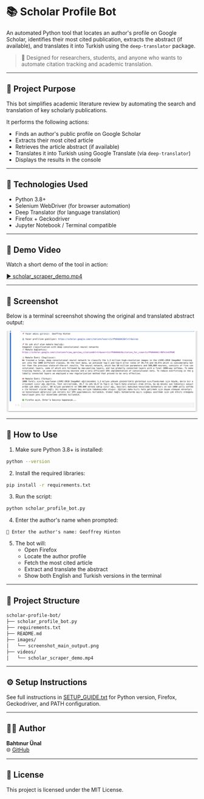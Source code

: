 # 📚 Scholar Profile Bot

An automated Python tool that locates an author's profile on Google Scholar, identifies their most cited publication, extracts the abstract (if available), and translates it into Turkish using the `deep-translator` package.

> 🚀 Designed for researchers, students, and anyone who wants to automate citation tracking and academic translation.

---

## 🎯 Project Purpose

This bot simplifies academic literature review by automating the search and translation of key scholarly publications.

It performs the following actions:
- Finds an author's public profile on Google Scholar
- Extracts their most cited article
- Retrieves the article abstract (if available)
- Translates it into Turkish using Google Translate (via `deep-translator`)
- Displays the results in the console

---

## 🧠 Technologies Used

- Python 3.8+
- Selenium WebDriver (for browser automation)
- Deep Translator (for language translation)
- Firefox + Geckodriver
- Jupyter Notebook / Terminal compatible

---

## 🎥 Demo Video

Watch a short demo of the tool in action:

[▶️ scholar_scraper_demo.mp4](videos/scholar_scraper_demo.mp4)

---

## 📸 Screenshot

Below is a terminal screenshot showing the original and translated abstract output:

![Console Output](images/screenshot_main_output.png)

---

## 🚀 How to Use

1. Make sure Python 3.8+ is installed:
```bash
python --version
```

2. Install the required libraries:
```bash
pip install -r requirements.txt
```

3. Run the script:
```bash
python scholar_profile_bot.py
```

4. Enter the author's name when prompted:
```
📌 Enter the author's name: Geoffrey Hinton
```

5. The bot will:
   - Open Firefox
   - Locate the author profile
   - Fetch the most cited article
   - Extract and translate the abstract
   - Show both English and Turkish versions in the terminal

---

## 📂 Project Structure

```
scholar-profile-bot/
├── scholar_profile_bot.py
├── requirements.txt
├── README.md
├── images/
│   └── screenshot_main_output.png
├── videos/
│   └── scholar_scraper_demo.mp4
```

---

## ⚙️ Setup Instructions

See full instructions in [SETUP_GUIDE.txt](SETUP_GUIDE.txt) for Python version, Firefox, Geckodriver, and PATH configuration.

---

## 🧑‍💻 Author

**Bahtınur Ünal**    
🌐 [GitHub](https://github.com/0xnuorr) 

---

## 📄 License

This project is licensed under the MIT License.
